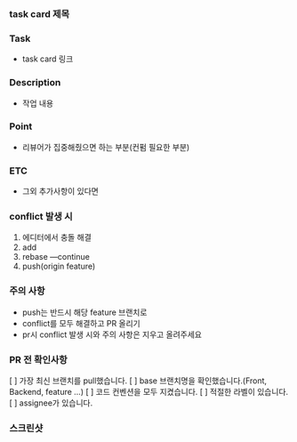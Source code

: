 ### task card 제목

### Task

- task card 링크

### Description

- 작업 내용

### Point

- 리뷰어가 집중해줬으면 하는 부분(컨펌 필요한 부분)

### ETC

- 그외 추가사항이 있다면

### conflict 발생 시

1. 에디터에서 충돌 해결
2. add
3. rebase —continue
4. push(origin feature)

### 주의 사항

- push는 반드시 해당 feature 브랜치로
- conflict를 모두 해결하고 PR 올리기
- pr시 conflict 발생 시와 주의 사항은 지우고 올려주세요

### PR 전 확인사항

[ ] 가장 최신 브랜치를 pull했습니다.
[ ] base 브랜치명을 확인했습니다.(Front, Backend, feature ...)
[ ] 코드 컨벤션을 모두 지켰습니다.
[ ] 적절한 라벨이 있습니다.
[ ] assignee가 있습니다.

### 스크린샷
